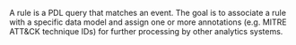 A rule is a PDL query that matches an event.  The goal is to associate a rule with a specific data model and assign one or more annotations (e.g. MITRE ATT&amp;CK technique IDs) for further processing by other analytics systems.